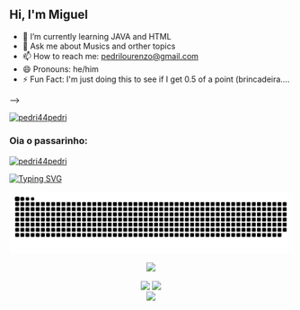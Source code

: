 ## Hi, I'm Miguel

- 🌱 I’m currently learning JAVA and HTML
- 💬 Ask me about Musics and orther topics
- 📫 How to reach me: pedrilourenzo@gmail.com
- 😄 Pronouns: he/him
- ⚡ Fun Fact: I'm just doing this to see if I get 0.5 of a point (brincadeira....

-->
<p align="left"> <a href="https://twitter.com/pedri44pedri" target="blank"><img src="https://img.shields.io/twitter/follow/pedri44pedri?logo=twitter&style=for-the-badge" alt="pedri44pedri" /></a> </p>

<h3 align="left">Oia o passarinho: </h3>
<p align="left">
<a href="https://twitter.com/pedri44pedri" target="blank"><img align="center" src="https://raw.githubusercontent.com/rahuldkjain/github-profile-readme-generator/master/src/images/icons/Social/twitter.svg" alt="pedri44pedri" height="30" width="40" /></a>
</p>

[![Typing SVG](https://readme-typing-svg.herokuapp.com/?color=ff91a4&size=35&center=true&vCenter=true&width=1000&lines=HELLO,+My+name+is+Pedri+Lourenzo+Miguel;I'm+18+years+old;I'm+from+Brazil;Be+Welcome!+:%29)](https://git.io/typing-svg)

<picture>
  <source media="(prefers-color-scheme: dark)" srcset="https://raw.githubusercontent.com/holic-x/holic-x/output/github-contribution-grid-snake-dark.svg">
  <source media="(prefers-color-scheme: light)" srcset="https://raw.githubusercontent.com/holic-x/holic-x/output/github-contribution-grid-snake.svg">
  <img alt="github contribution grid snake animation" src="https://raw.githubusercontent.com/adorabled4/adorabled4/output/github-contribution-grid-snake.svg"></br>
</picture>

    
<p align="center">
  <img src="https://github-profile-trophy.vercel.app/?username=PderiMiel&theme=dracula&row=2&no-bg=true&column=3&margin-w=15&margin-h=15" />
</p>
<div align="center">
   
   ![](https://github-readme-stats.vercel.app/api?username=anuraghazra&show_icons=true&hide=contribs,prs&cache_seconds=86400&theme=maroongold)
   ![](https://github-readme-streak-stats.herokuapp.com/?user=PderiMiel&theme=dracula&row_border=false)<br/>
   ![](https://github-readme-stats.vercel.app/api/top-langs/?username=PderiMiel&theme=dracula&row_border=false&include_all_commits=false&count_private=false&layout=compact)
   
</div>


